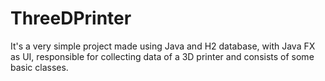 # ThreeDPrinter
It's a very simple project made using Java and H2 database, with Java FX as UI, responsible for collecting data of a 3D printer and consists of some basic classes.
